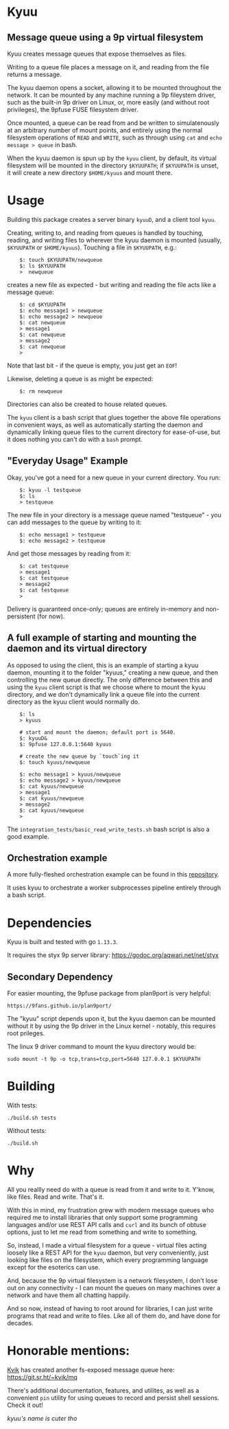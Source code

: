 # Kyuu

## Message queue using a 9p virtual filesystem

Kyuu creates message queues that expose themselves as files.

Writing to a queue file places a message on it, and reading
from the file returns a message.

The kyuu daemon opens a socket, allowing it to be mounted throughout
the network. It can be mounted by any machine running a 9p fileystem
driver, such as the built-in 9p driver on Linux, or, more easily (and
without root privileges), the 9pfuse FUSE filesystem driver.

Once mounted, a queue can be read from and be written to simulatenously
at an arbitrary number of mount points, and entirely using the normal
filesystem operations of `READ` and `WRITE`, such as through using `cat` and
`echo message > queue` in bash.

When the kyuu daemon is spun up by the `kyuu` client, by default, its
virtual filesystem will be mounted in the directory `$KYUUPATH`; if
`$KYUUPATH` is unset, it will create a new directory `$HOME/kyuus` and
mount there.

# Usage

Building this package creates a server binary `kyuuD`, and a client tool `kyuu`.

Creating, writing to, and reading from queues is handled by touching,
reading, and writing files to wherever the kyuu daemon is mounted (usually,
`$KYUUPATH` or `$HOME/kyuus`). Touching a file in `$KYUUPATH`, e.g.:

        $: touch $KYUUPATH/newqueue
        $: ls $KYUUPATH
        >  newqueue
        
creates a new file as expected - but writing and reading the file acts like
a message queue:

        $: cd $KYUUPATH
        $: echo message1 > newqueue
        $: echo message2 > newqueue
        $: cat newqueue
        > message1
        $: cat newqueue
        > message2
        $: cat newqueue
        > 

Note that last bit - if the queue is empty, you just get an `EOF`!

Likewise, deleting a queue is as might be expected:

        $: rm newqueue

Directories can also be created to house related queues.

The `kyuu` client is a bash script that glues together the above file
operations in convenient ways, as well as automatically starting the
daemon and dynamically linking queue files to the current directory for 
ease-of-use, but it does nothing you can't do with a `bash` prompt.

## "Everyday Usage" Example

Okay, you've got a need for a new queue in your current directory. You run:

        $: kyuu -l testqueue
        $: ls
        > testqueue

The new file in your directory is a message queue named "testqueue" -
you can add messages to the queue by writing to it:

        $: echo message1 > testqueue
        $: echo message2 > testqueue

And get those messages by reading from it:

        $: cat testqueue
        > message1
        $: cat testqueue
        > message2
        $: cat testqueue
        > 

Delivery is guaranteed once-only; queues are entirely in-memory and
non-persistent (for now).

## A full example of starting and mounting the daemon and its virtual directory

As opposed to using the client, this is an example of starting a kyuu
daemon, mounting it to the folder "kyuus," creating a new queue, and
then controlling the new queue directly. The only difference between this
and using the `kyuu` client script is that we choose where to mount the kyuu
directory, and we don't dynamically link a queue file into the current
directory as the kyuu client would normally do.

        $: ls
        > kyuus

        # start and mount the daemon; default port is 5640.
        $: kyuuD&
        $: 9pfuse 127.0.0.1:5640 kyuus

        # create the new queue by `touch`ing it
        $: touch kyuus/newqueue

        $: echo message1 > kyuus/newqueue
        $: echo message2 > kyuus/newqueue
        $: cat kyuus/newqueue
        > message1
        $: cat kyuus/newqueue
        > message2
        $: cat kyuus/newqueue
        >

The `integration_tests/basic_read_write_tests.sh` bash script is also
a good example.

## Orchestration example

A more fully-fleshed orchestration example can be found in this
[repository](https://github.com/marzhall/kyuu_orchestration_example).

It uses kyuu to orchestrate a worker subprocesses pipeline entirely
through a bash script.

# Dependencies

Kyuu is built and tested with go `1.13.3`.

It requires the styx 9p server library:
    https://godoc.org/aqwari.net/net/styx

## Secondary Dependency

For easier mounting, the 9pfuse package from plan9port is very helpful:

    https://9fans.github.io/plan9port/

The "kyuu" script depends upon it, but the kyuu daemon can be mounted
without it by using the 9p driver in the Linux kernel - notably, this
requires root prileges.

The linux 9 driver command to mount the kyuu directory would be:

    sudo mount -t 9p -o tcp,trans=tcp,port=5640 127.0.0.1 $KYUUPATH

# Building

With tests:

    ./build.sh tests

Without tests:

    ./build.sh

# Why

All you reallly need do with a queue is read from it and write to
it. Y'know, like files. Read and write. That's it.

With this in mind, my frustration grew with modern message queues who
required me to install libraries that only support some programming
languages and/or use REST API calls and `curl` and its bunch of obtuse
options, just to let me read from something and write to something.

So, instead, I made a virtual filesystem for a queue -
virtual files acting loosely like a REST API for the `kyuu` daemon,
but very conveniently, just looking like files on the filesystem,
which every programming language except for the esoterics can use.

And, because the 9p virtual filesystem is a network filesystem,
I don't lose out on any connectivity - I can mount the queues on many
machines over a network and have them all chatting happily.

And so now, instead of having to root around for libraries, I can just
write programs that read and write to files. Like all of them do,
and have done for decades.

# Honorable mentions:

[Kvik](https://github.com/okvik) has created another fs-exposed message queue here: https://git.sr.ht/~kvik/mq

There's additional documentation, features, and utilites, as well as a convenient `pin` utility for using
queues to record and persist shell sessions. Check it out!

*kyuu's name is cuter tho*

